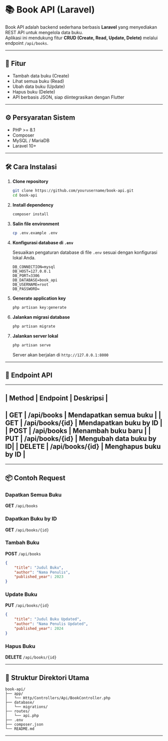 # 📚 Book API (Laravel)

Book API adalah backend sederhana berbasis **Laravel** yang menyediakan REST API untuk mengelola data buku.  
Aplikasi ini mendukung fitur **CRUD (Create, Read, Update, Delete)** melalui endpoint `/api/books`.

---

## 🚀 Fitur

- Tambah data buku (Create)
- Lihat semua buku (Read)
- Ubah data buku (Update)
- Hapus buku (Delete)
- API berbasis JSON, siap diintegrasikan dengan Flutter

---

## ⚙️ Persyaratan Sistem

- PHP >= 8.1
- Composer
- MySQL / MariaDB
- Laravel 10+

---

## 🛠️ Cara Instalasi

1. **Clone repository**

   ```bash
   git clone https://github.com/yourusername/book-api.git
   cd book-api

2. **Install dependency**

   ```bash
   composer install
   ```

3. **Salin file environment**

   ```bash
   cp .env.example .env
   ```

4. **Konfigurasi database di `.env`**

    Sesuaikan pengaturan database di file `.env` sesuai dengan konfigurasi lokal Anda.

    ```env
    DB_CONNECTION=mysql
    DB_HOST=127.0.0.1
    DB_PORT=3306
    DB_DATABASE=book_api
    DB_USERNAME=root
    DB_PASSWORD=
    ```

5. **Generate application key**

    ```bash
    php artisan key:generate
    ```

6. **Jalankan migrasi database**

    ```bash
    php artisan migrate
    ```

7. **Jalankan server lokal**

    ```bash
    php artisan serve
    ```

    Server akan berjalan di `http://127.0.0.1:8000`

---

## 🔗 Endpoint API

---------------------------------------------------------

| Method | Endpoint        | Deskripsi               |
---------------------------------------------------------

| GET    | /api/books     | Mendapatkan semua buku  |
| GET    | /api/books/{id} | Mendapatkan buku by ID  |
| POST   | /api/books     | Menambah buku baru      |
| PUT    | /api/books/{id} | Mengubah data buku by ID|
| DELETE | /api/books/{id} | Menghapus buku by ID    |
---------------------------------------------------------

---

## 📦 Contoh Request

### Dapatkan Semua Buku

**GET** `/api/books`

### Dapatkan Buku by ID

**GET** `/api/books/{id}`

### Tambah Buku

**POST** `/api/books`

```json
{
    "title": "Judul Buku",
    "author": "Nama Penulis",
    "published_year": 2023
}
```

### Update Buku

**PUT** `/api/books/{id}`

```json
{
    "title": "Judul Buku Updated",
    "author": "Nama Penulis Updated",
    "published_year": 2024
}
```

### Hapus Buku

**DELETE** `/api/books/{id}`

---

## 🧩 Struktur Direktori Utama

```
book-api/
├── app/
│   └── Http/Controllers/Api/BookController.php
├── database/
│   └── migrations/
├── routes/
│   └── api.php
├── .env
├── composer.json
└── README.md
```

---
